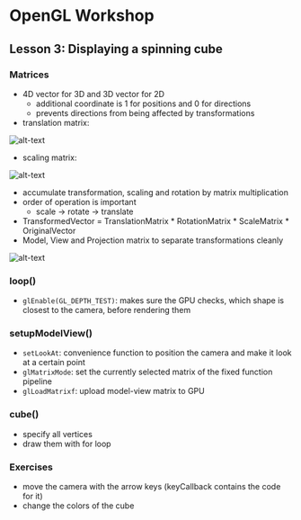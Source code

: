 # OpenGL Workshop

## Lesson 3: Displaying a spinning cube

### Matrices

- 4D vector for 3D and 3D vector for 2D 
	- additional coordinate is 1 for positions and 0 for directions
	- prevents directions from being affected by transformations
- translation matrix:

![alt-text](http://www.opengl-tutorial.org/assets/images/tuto-3-matrix/translationMatrix.png)
- scaling matrix:

![alt-text](http://www.opengl-tutorial.org/assets/images/tuto-3-matrix/scalingMatrix.png)
- accumulate transformation, scaling and rotation by matrix multiplication
- order of operation is important
	- scale -> rotate -> translate
- TransformedVector = TranslationMatrix * RotationMatrix * ScaleMatrix * OriginalVector
- Model, View and Projection matrix to separate transformations cleanly

![alt-text](http://www.opengl-tutorial.org/assets/images/tuto-3-matrix/MVP.png)

### loop()

- ```glEnable(GL_DEPTH_TEST)```: makes sure the GPU checks, which shape is closest to the camera, before rendering them

### setupModelView()

- ```setLookAt```: convenience function to position the camera and make it look at a certain point
- ```glMatrixMode```: set the currently selected matrix of the fixed function pipeline
- ```glLoadMatrixf```: upload model-view matrix to GPU

### cube()

- specify all vertices
- draw them with for loop


### Exercises

- move the camera with the arrow keys (keyCallback contains the code for it)
- change the colors of the cube
